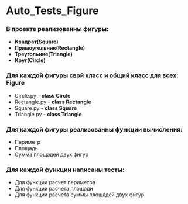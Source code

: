 # Auto_Tests_Figure

### В проекте реализованны фигуры:

- **Квадрат(Square)**
- **Прямоугольник(Rectangle)**
- **Треугольние(Triangle)**
- **Круг(Circle)**

### Для каждой фигуры свой класс и общий класс для всех: Figure
- Circle.py - **class Circle**
- Rectangle.py - **class Rectangle**
- Square.py - **class Square**
- Triangle.py - **class Triangle**

### Для каждой фигуры реализованны функции вычисления:

- Периметр
- Площадь
- Сумма площадей двух фигур

### Для каждой функции написаны тесты:
- Для  функции расчет периметра 
- Для функции расчета площади 
- Для функции расчета суммы площадей двух фигур